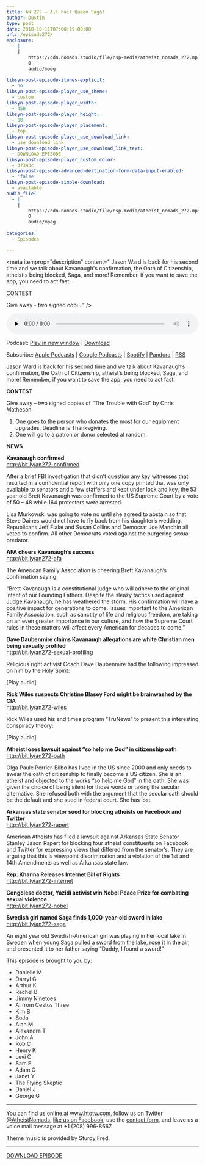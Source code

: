 ```yaml
---
title: AN 272 – All hail Queen Saga!
author: Dustin
type: post
date: 2018-10-11T07:00:19+00:00
url: /episode272/
enclosure:
  - |
    |
        https://cdn.nomads.studio/file/nsp-media/atheist_nomads_272.mp3
        0
        audio/mpeg
        
libsyn-post-episode-itunes-explicit:
  - no
libsyn-post-episode-player_use_theme:
  - custom
libsyn-post-episode-player_width:
  - 450
libsyn-post-episode-player_height:
  - 90
libsyn-post-episode-player_placement:
  - top
libsyn-post-episode-player_use_download_link:
  - use_download_link
libsyn-post-episode-player_use_download_link_text:
  - DOWNLOAD EPISODE
libsyn-post-episode-player_custom_color:
  - 373a3c
libsyn-post-episode-advanced-destination-form-data-input-enabled:
  - 'false'
libsyn-post-episode-simple-download:
  - available
audio_file:
  - |
    |
        https://cdn.nomads.studio/file/nsp-media/atheist_nomads_272.mp3
        0
        audio/mpeg
        
categories:
  - Episodes

---
```

<div itemscope itemtype="http://schema.org/AudioObject">
  <meta itemprop="name" content="Episode 272 &#8211; All hail Queen Saga!" />
  
  <meta itemprop="uploadDate" content="2018-10-11T01:00:19-06:00" />
  
  <meta itemprop="encodingFormat" content="audio/mpeg" />
  
  <meta itemprop="description" content="
Jason Ward is back for his second time and we talk about Kavanaugh's confirmation, the Oath of Citizenship, atheist's being blocked, Saga, and more! Remember, if you want to save the app, you need to act fast.



CONTEST

Give away - two signed copi..." />
  
  <meta itemprop="contentUrl" content="https://dts.podtrac.com/redirect.mp3/cdn.nomads.studio/file/nsp-media/atheist_nomads_272.mp3" />
  </p> 
  
  <div class="powerpress_player" id="powerpress_player_8535">
    <audio class="wp-audio-shortcode" id="audio-1871-279" preload="none" style="width: 100%;" controls="controls"><source type="audio/mpeg" src="https://dts.podtrac.com/redirect.mp3/cdn.nomads.studio/file/nsp-media/atheist_nomads_272.mp3?_=279" /><a href="https://dts.podtrac.com/redirect.mp3/cdn.nomads.studio/file/nsp-media/atheist_nomads_272.mp3">https://dts.podtrac.com/redirect.mp3/cdn.nomads.studio/file/nsp-media/atheist_nomads_272.mp3</a></audio>
  </div>
</div>

<p class="powerpress_links powerpress_links_mp3">
  Podcast: <a href="https://dts.podtrac.com/redirect.mp3/cdn.nomads.studio/file/nsp-media/atheist_nomads_272.mp3" class="powerpress_link_pinw" target="_blank" title="Play in new window" onclick="return powerpress_pinw('https://htotw.com/?powerpress_pinw=1871-podcast');" rel="nofollow">Play in new window</a> | <a href="https://dts.podtrac.com/redirect.mp3/cdn.nomads.studio/file/nsp-media/atheist_nomads_272.mp3" class="powerpress_link_d" title="Download" rel="nofollow" download="atheist_nomads_272.mp3">Download</a>
</p>

<p class="powerpress_links powerpress_subscribe_links">
  Subscribe: <a href="https://podcasts.apple.com/us/podcast/humanists-take-on-the-world/id530050098?mt=2&ls=1" class="powerpress_link_subscribe powerpress_link_subscribe_itunes" target="_blank" title="Subscribe on Apple Podcasts" rel="nofollow">Apple Podcasts</a> | <a href="https://www.google.com/podcasts?feed=aHR0cDovL2F0aGVpc3Rub21hZHMubGlic3luLmNvbS9yc3M%3D" class="powerpress_link_subscribe powerpress_link_subscribe_googleplay" target="_blank" title="Subscribe on Google Podcasts" rel="nofollow">Google Podcasts</a> | <a href="https://open.spotify.com/show/3LzK2xZGike6Tc1GEMtMbr?si=LieN9SNuTpq96smuaUsH8A" class="powerpress_link_subscribe powerpress_link_subscribe_spotify" target="_blank" title="Subscribe on Spotify" rel="nofollow">Spotify</a> | <a href="https://www.pandora.com/podcast/atheist-nomads/PC:10122?corr=62071012&part=ug" class="powerpress_link_subscribe powerpress_link_subscribe_pandora" target="_blank" title="Subscribe on Pandora" rel="nofollow">Pandora</a> | <a href="https://htotw.com/feed/podcast/" class="powerpress_link_subscribe powerpress_link_subscribe_rss" target="_blank" title="Subscribe via RSS" rel="nofollow">RSS</a>
</p>

  
Jason Ward is back for his second time and we talk about Kavanaugh&#8217;s confirmation, the Oath of Citizenship, atheist&#8217;s being blocked, Saga, and more! Remember, if you want to save the app, you need to act fast.  
<!--more-->

**CONTEST**

Give away &#8211; two signed copies of “The Trouble with God” by Chris Matheson  
1. One goes to the person who donates the most for our equipment upgrades. Deadline is Thanksgiving.  
2. One will go to a patron or donor selected at random.

**NEWS**

**Kavanaugh confirmed**  
<a href="http://bit.ly/an272-confirmed" target="_blank" rel="noopener">http://bit.ly/an272-confirmed</a>

After a brief FBI investigation that didn’t question any key witnesses that resulted in a confidential report with only one copy printed that was only available to senators and a few staffers and kept under lock and key, the 53 year old Brett Kavanaugh was confirmed to the US Supreme Court by a vote of 50 &#8211; 48 while 164 protesters were arrested.

Lisa Murkowski was going to vote no until she agreed to abstain so that Steve Daines would not have to fly back from his daughter’s wedding. Republicans Jeff Flake and Susan Collins and Democrat Joe Manchin all voted to confirm. All other Democrats voted against the purgering sexual predator.

**AFA cheers Kavanaugh&#8217;s success**  
<a href="http://bit.ly/an272-afa" target="_blank" rel="noopener">http://bit.ly/an272-afa</a>

The American Family Association is cheering Brett Kavanaugh’s confirmation saying:

“Brett Kavanaugh is a constitutional judge who will adhere to the original intent of our Founding Fathers. Despite the sleazy tactics used against Judge Kavanaugh, he has weathered the storm. His confirmation will have a positive impact for generations to come. Issues important to the American Family Association, such as sanctity of life and religious freedom, are taking on an even greater importance in our culture, and how the Supreme Court rules in these matters will affect every American for decades to come.”

**Dave Daubenmire claims Kavanaugh allegations are white Christian men being sexually profiled**  
<a href="http://bit.ly/an272-sexual-profiling" target="_blank" rel="noopener">http://bit.ly/an272-sexual-profiling</a>

Religious right activist Coach Dave Daubenmire had the following impressed on him by the Holy Spirit:

[Play audio]

**Rick Wiles suspects Christine Blasey Ford might be brainwashed by the CIA**  
<a href="http://bit.ly/an272-wiles" target="_blank" rel="noopener">http://bit.ly/an272-wiles</a>

Rick Wiles used his end times program “TruNews” to present this interesting conspiracy theory:

[Play audio]

**Atheist loses lawsuit against “so help me God” in citizenship oath**  
<a href="http://bit.ly/an272-oath" target="_blank" rel="noopener">http://bit.ly/an272-oath</a>

Olga Paule Perrier-Bilbo has lived in the US since 2000 and only needs to swear the oath of citizenship to finally become a US citizen. She is an atheist and objected to the works “so help me God” in the oath. She was given the choice of being silent for those words or taking the secular alternative. She refused both with the argument that the secular oath should be the default and she sued in federal court. She has lost.

**Arkansas state senator sued for blocking atheists on Facebook and Twitter**  
<a href="http://bit.ly/an272-rapert" target="_blank" rel="noopener">http://bit.ly/an272-rapert</a>

American Atheists has filed a lawsuit against Arkansas State Senator Stanley Jason Rapert for blocking four atheist constituents on Facebook and Twitter for expressing views that differed from the senator’s. They are arguing that this is viewpoint discrimination and a violation of the 1st and 14th Amendments as well as Arkansas state law.

**Rep. Khanna Releases Internet Bill of Rights**  
<a href="http://bit.ly/an272-internet" target="_blank" rel="noopener">http://bit.ly/an272-internet</a>

**Congolese doctor, Yazidi activist win Nobel Peace Prize for combating sexual violence**  
<a href="http://bit.ly/an272-nobel" target="_blank" rel="noopener">http://bit.ly/an272-nobel</a>

**Swedish girl named Saga finds 1,000-year-old sword in lake**  
<a href="http://bit.ly/an272-saga" target="_blank" rel="noopener">http://bit.ly/an272-saga</a>

An eight year old Swedish-American girl was playing in her local lake in Sweden when young Saga pulled a sword from the lake, rose it in the air, and presented it to her father saying “Daddy, I found a sword!”

This episode is brought to you by:

  * Danielle M
  * Darryl G
  * Arthur K
  * Rachel B
  * Jimmy Ninetoes
  * Al from Cestus Three
  * Kim B
  * SoJo
  * Alan M
  * Alexandra T
  * John A
  * Rob C
  * Henry K
  * Levi C
  * Sam E
  * Adam G
  * Janet Y
  * The Flying Skeptic
  * Daniel J
  * George G

<hr width="500" />

You can find us online at <a href="https://www.htotw.com/" target="_blank" rel="noopener">www.htotw.com</a>, follow us on Twitter <a href="https://htotw.com/twitter" target="_blank" rel="noopener">@AtheistNomads</a>, <a href="https://htotw.com/facebook" target="_blank" rel="noopener">like us on Facebook</a>, use the [contact form](https://htotw.com/contact), and leave us a voice mail message at +1 (208) 996-8667.

Theme music is provided by Sturdy Fred.

<hr width="”500”" />

<a href="https://dts.podtrac.com/redirect.mp3/cdn.nomads.studio/file/nsp-media/atheist_nomads_272.mp3" target="_blank" rel="noopener">DOWNLOAD EPISODE</a>